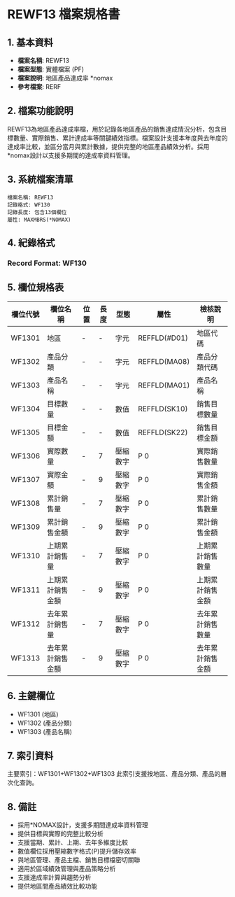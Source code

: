 # REWF13 檔案規格書

## 1. 基本資料
- **檔案名稱**: REWF13
- **檔案型態**: 實體檔案 (PF)
- **檔案說明**: 地區產品達成率 *nomax
- **參考檔案**: RERF

## 2. 檔案功能說明
REWF13為地區產品達成率檔，用於記錄各地區產品的銷售達成情況分析，包含目標數量、實際銷售、累計達成率等關鍵績效指標。檔案設計支援本年度與去年度的達成率比較，並區分當月與累計數據，提供完整的地區產品績效分析。採用*nomax設計以支援多期間的達成率資料管理。

## 3. 系統檔案清單
```
檔案名稱: REWF13
記錄格式: WF130
記錄長度: 包含13個欄位
屬性: MAXMBRS(*NOMAX)
```

## 4. 紀錄格式
### Record Format: WF130

## 5. 欄位規格表

| 欄位代號 | 欄位名稱 | 位置 | 長度 | 型態 | 屬性 | 檢核說明 |
|---------|----------|------|------|------|------|----------|
| WF1301 | 地區 | - | - | 字元 | REFFLD(#D01) | 地區代碼 |
| WF1302 | 產品分類 | - | - | 字元 | REFFLD(MA08) | 產品分類代碼 |
| WF1303 | 產品名稱 | - | - | 字元 | REFFLD(MA01) | 產品名稱 |
| WF1304 | 目標數量 | - | - | 數值 | REFFLD(SK10) | 銷售目標數量 |
| WF1305 | 目標金額 | - | - | 數值 | REFFLD(SK22) | 銷售目標金額 |
| WF1306 | 實際數量 | - | 7 | 壓縮數字 | P 0 | 實際銷售數量 |
| WF1307 | 實際金額 | - | 9 | 壓縮數字 | P 0 | 實際銷售金額 |
| WF1308 | 累計銷售量 | - | 7 | 壓縮數字 | P 0 | 累計銷售數量 |
| WF1309 | 累計銷售金額 | - | 9 | 壓縮數字 | P 0 | 累計銷售金額 |
| WF1310 | 上期累計銷售量 | - | 7 | 壓縮數字 | P 0 | 上期累計銷售數量 |
| WF1311 | 上期累計銷售金額 | - | 9 | 壓縮數字 | P 0 | 上期累計銷售金額 |
| WF1312 | 去年累計銷售量 | - | 7 | 壓縮數字 | P 0 | 去年累計銷售數量 |
| WF1313 | 去年累計銷售金額 | - | 9 | 壓縮數字 | P 0 | 去年累計銷售金額 |

## 6. 主鍵欄位
- WF1301 (地區)
- WF1302 (產品分類)
- WF1303 (產品名稱)

## 7. 索引資料
主要索引：WF1301+WF1302+WF1303
此索引支援按地區、產品分類、產品的層次化查詢。

## 8. 備註
- 採用*NOMAX設計，支援多期間達成率資料管理
- 提供目標與實際的完整比較分析
- 支援當期、累計、上期、去年多維度比較
- 數值欄位採用壓縮數字格式(P)提升儲存效率
- 與地區管理、產品主檔、銷售目標檔密切關聯
- 適用於區域績效管理與產品策略分析
- 支援達成率計算與趨勢分析
- 提供地區間產品績效比較功能 